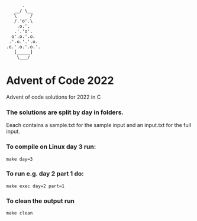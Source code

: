 ```
      .
   __/ \__
   \     /
   /.'o'.\
    .o.'.
   .'.'o'.
  o'.o.'.o.
 .'.o.'.'.o.
.o.'.o.'.o.'.
   [_____]
    \___/    

```
# Advent of Code 2022 
Advent of code solutions for 2022 in C

### The solutions are split by day in folders.
Eeach contains a sample.txt for the sample input and an input.txt for the full input.
### To compile on Linux day 3 run:
```
make day=3
```
### To run e.g. day 2 part 1 do:
```
make exec day=2 part=1
```
### To clean the output run
```
make clean
```
